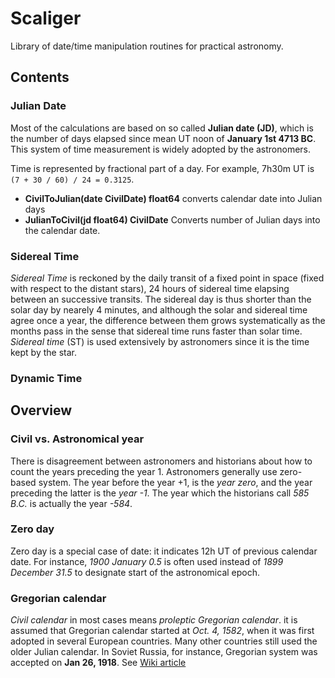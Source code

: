 # Scaliger

Library of date/time manipulation routines for practical astronomy.


## Contents

### Julian Date

Most of the calculations are based on so called **Julian date (JD)**, which is
the number of days elapsed since mean UT noon of **January 1st 4713 BC**. This
system of time measurement is widely adopted by the astronomers.

Time is represented by fractional part of a day. For example, 7h30m UT
is `(7 + 30 / 60) / 24 = 0.3125`.

* **CivilToJulian(date CivilDate) float64** converts calendar date into Julian days
* **JulianToCivil(jd float64) CivilDate** Converts number of Julian days into the calendar date.

### Sidereal Time

*Sidereal Time* is reckoned by the daily transit of a fixed point in space
(fixed with respect to the distant stars), 24 hours of sidereal time elapsing
between an successive transits. The sidereal day is thus shorter than the
solar day by nearely 4 minutes, and although the solar and sidereal time
agree once a year, the difference between them grows systematically as the
months pass in the sense that sidereal time runs faster than solar time.
*Sidereal time* (ST) is used extensively by astronomers since it is the time
kept by the star.


### Dynamic Time

## Overview

### Civil vs. Astronomical year

There is disagreement between astronomers and historians about how to count
the years preceding the year 1. Astronomers generally use zero-based system.
The year before the year +1, is the *year zero*, and the year preceding the
latter is the *year -1*. The year which the historians call *585 B.C.* is
actually the year *-584*.

### Zero day

Zero day is a special case of date: it indicates 12h UT of previous calendar
date. For instance, *1900 January 0.5* is often used instead of
*1899 December 31.5* to designate start of the astronomical epoch.

###  Gregorian calendar

_Civil calendar_ in most cases means _proleptic Gregorian calendar_. it is
assumed that Gregorian calendar started at *Oct. 4, 1582*, when it was first
adopted in several European countries. Many other countries still used the
older Julian calendar. In Soviet Russia, for instance, Gregorian system was
accepted on **Jan 26, 1918**. See
[Wiki article](https://en.wikipedia.org/wiki/Gregorian_calendar#Adoption_of_the_Gregorian_Calendar)

